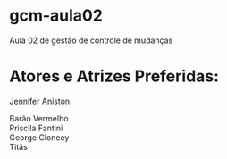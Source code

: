 # gcm-aula02 </br>
Aula 02 de gestão de controle de mudanças </br>
# Atores e Atrizes Preferidas:

Jennifer Aniston </br>

Barão Vermelho </br>
Priscila Fantini </br>
George Cloneey </br>
Titãs

